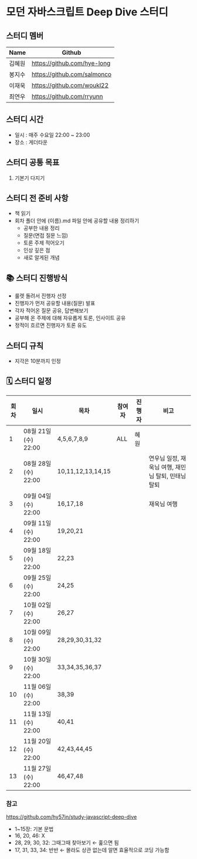 # 모던 자바스크립트 Deep Dive 스터디

## 스터디 멤버
|Name|Github|
|---|---|
|김혜원|https://github.com/hye-long|
|봉지수|https://github.com/salmonco|
|이재욱|https://github.com/woukl22|
|최연우|https://github.com/rryunn|

## 스터디 시간
- 일시 : 매주 수요일 22:00 ~ 23:00
- 장소 : 게더타운

## 스터디 공통 목표
1. 기본기 다지기

## 스터디 전 준비 사항
- 책 읽기
- 회차 폴더 안에 {이름}.md 파일 안에 공유할 내용 정리하기
  - 공부한 내용 정리
  - 질문(면접 질문 느낌)
  - 토론 주제 적어오기
  - 인상 깊은 점
  - 새로 알게된 개념

## 📚 스터디 진행방식
- 룰렛 돌려서 진행자 선정
- 진행자가 먼저 공유할 내용(질문) 발표
- 각자 적어온 질문 공유, 답변해보기
- 공부해 온 주제에 대해 자유롭게 토론, 인사이트 공유
- 정적이 흐르면 진행자가 토론 유도

## 스터디 규칙
- 지각은 10분까지 인정

## 🗓 스터디 일정
| 회차  | 일시                | 목차                | 참여자               | 진행자           | 비고                       |
| ---- |--------------------|-------------------|-------------------|---------------|--------------------------|
| 1    | 08월 21일 (수) 22:00 | 4,5,6,7,8,9       | ALL | 혜원 | |
| 2    | 08월 28일 (수) 22:00 | 10,11,12,13,14,15 | | | 연우님 일정, 재욱님 여행, 재민님 탈퇴, 민태님 탈퇴 |
| 3    | 09월 04일 (수) 22:00 | 16,17,18          | | | 재욱님 여행 |
| 4    | 09월 11일 (수) 22:00 | 19,20,21          | | | |
| 5    | 09월 18일 (수) 22:00 | 22,23             | | | |
| 6    | 09월 25일 (수) 22:00 | 24,25             | | | |
| 7    | 10월 02일 (수) 22:00 | 26,27             | | | |
| 8    | 10월 09일 (수) 22:00 | 28,29,30,31,32    | | | |
| 9    | 10월 30일 (수) 22:00 | 33,34,35,36,37    | | | |
| 10   | 11월 06일 (수) 22:00 | 38,39             | | | |
| 11   | 11월 13일 (수) 22:00 | 40,41             | | | |
| 12   | 11월 20일 (수) 22:00 | 42,43,44,45       | | | |
| 13   | 11월 27일 (수) 22:00 | 46,47,48          | | | |

### 참고
https://github.com/hy57in/study-javascript-deep-dive

- 1~15장: 기본 문법
- 16, 20, 46: X
- 28, 29, 30, 32: 그때그때 찾아보기 ← 훑으면 됨
- 17, 31, 33, 34: 반반 ← 몰라도 상관 없는데 알면 효율적으로 코딩 가능함
